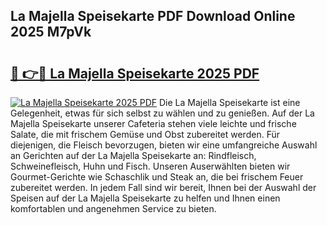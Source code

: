 ## La Majella Speisekarte PDF Download Online 2025 M7pVk

# <h2><a href="http://gcdqp4g.nevu.top/?p=La+Majella+Speisekarte">🔗 👉🔴 La Majella Speisekarte 2025 PDF</a></h2>

[![La Majella Speisekarte 2025 PDF](https://i.imgur.com/dBaPXMq.png)](http://gcdqp4g.nevu.top/?p=La+Majella+Speisekarte)
Die La Majella Speisekarte ist eine Gelegenheit, etwas für sich selbst zu wählen und zu genießen. Auf der La Majella Speisekarte unserer Cafeteria stehen viele leichte und frische Salate, die mit frischem Gemüse und Obst zubereitet werden. Für diejenigen, die Fleisch bevorzugen, bieten wir eine umfangreiche Auswahl an Gerichten auf der La Majella Speisekarte an: Rindfleisch, Schweinefleisch, Huhn und Fisch. Unseren Auserwählten bieten wir Gourmet-Gerichte wie Schaschlik und Steak an, die bei frischem Feuer zubereitet werden. In jedem Fall sind wir bereit, Ihnen bei der Auswahl der Speisen auf der La Majella Speisekarte zu helfen und Ihnen einen komfortablen und angenehmen Service zu bieten.
